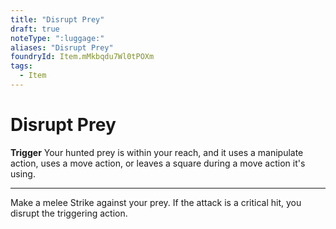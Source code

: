 ```yaml
---
title: "Disrupt Prey"
draft: true
noteType: ":luggage:"
aliases: "Disrupt Prey"
foundryId: Item.mMkbqdu7Wl0tPOXm
tags:
  - Item
---
```


# Disrupt Prey

**Trigger** Your hunted prey is within your reach, and it uses a manipulate action, uses a move action, or leaves a square during a move action it's using.

* * *

Make a melee Strike against your prey. If the attack is a critical hit, you disrupt the triggering action.

